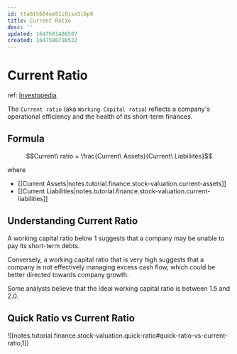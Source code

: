 ```yaml
---
id: tta6t5664om51i0isx5l6p6
title: Current Ratio
desc: ''
updated: 1647581486587
created: 1647580798522
---
```

# Current Ratio
ref: [Investopedia](https://www.investopedia.com/ask/answers/041015/what-does-low-working-capital-ratio-show-about-companys-working-capital-management.asp)

The `Current ratio` (aka `Working Capital ratio`) reflects a company's operational efficiency and the health of its short-term finances.

## Formula

$$Current\ ratio = \frac{Current\ Assets}{Current\ Liabiliites}$$

where
- [[Current Assets|notes.tutorial.finance.stock-valuation.current-assets]]
- [[Current Liabilities|notes.tutorial.finance.stock-valuation.current-liabilities]]

## Understanding Current Ratio

A working capital ratio below 1 suggests that a company may be unable to pay its short-term debts.

Conversely, a working capital ratio that is very high suggests that a company is not effectively managing excess cash flow, which could be better directed towards company growth.

Some analysts believe that the ideal working capital ratio is between 1.5 and 2.0.

## Quick Ratio vs Current Ratio

![[notes.tutorial.finance.stock-valuation.quick-ratio#quick-ratio-vs-current-ratio,1]]

